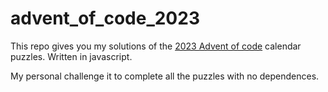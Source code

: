 # advent_of_code_2023

This repo gives you my solutions of the [2023 Advent of code](https://adventofcode.com/2023) calendar puzzles.
Written in javascript.

My personal challenge it to complete all the puzzles with no dependences.